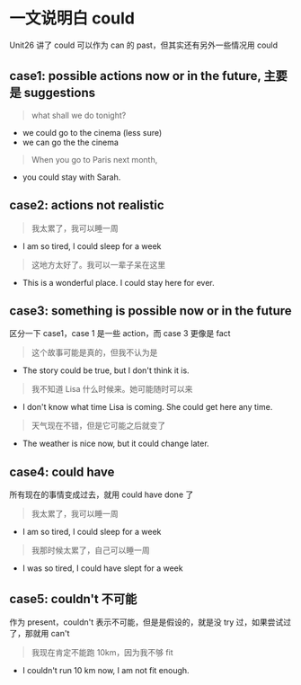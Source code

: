 # 一文说明白 could

Unit26 讲了 could 可以作为 can 的 past，但其实还有另外一些情况用 could

## case1: possible actions now or in the future, 主要是 suggestions

> what shall we do tonight?

- we could go to the cinema (less sure)
- we can go the the cinema

> When you go to Paris next month,

- you could stay with Sarah.

## case2: actions not realistic

> 我太累了，我可以睡一周

- I am so tired, I could sleep for a week

> 这地方太好了。我可以一辈子呆在这里

- This is a wonderful place. I could stay here for ever.

## case3: something is possible now or in the future

区分一下 case1，case 1 是一些 action，而 case 3 更像是 fact

> 这个故事可能是真的，但我不认为是

- The story could be true, but I don't think it is.

> 我不知道 Lisa 什么时候来。她可能随时可以来

- I don't know what time Lisa is coming. She could get here any time.

> 天气现在不错，但是它可能之后就变了

- The weather is nice now, but it could change later.

## case4: could have

所有现在的事情变成过去，就用 could have done 了

> 我太累了，我可以睡一周

- I am so tired, I could sleep for a week

> 我那时候太累了，自己可以睡一周

- I was so tired, I could have slept for a week

## case5: couldn't 不可能

作为 present，couldn't 表示不可能，但是是假设的，就是没 try 过，如果尝试过了，那就用 can't

> 我现在肯定不能跑 10km，因为我不够 fit

- I couldn't run 10 km now, I am not fit enough.
